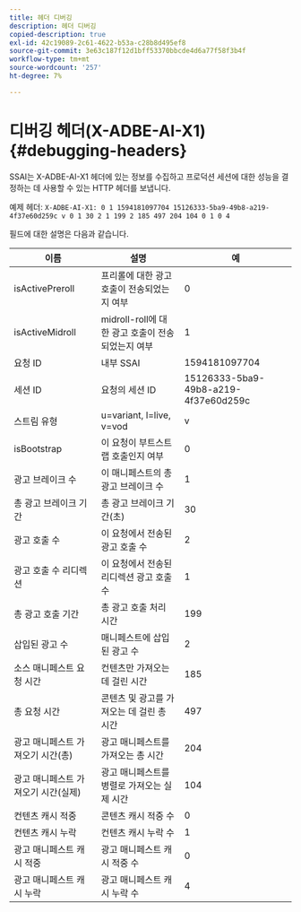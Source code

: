 ```yaml
---
title: 헤더 디버깅
description: 헤더 디버깅
copied-description: true
exl-id: 42c19089-2c61-4622-b53a-c28b8d495ef8
source-git-commit: 3e63c187f12d1bff53370bbcde4d6a77f58f3b4f
workflow-type: tm+mt
source-wordcount: '257'
ht-degree: 7%

---
```


# 디버깅 헤더(X-ADBE-AI-X1) {#debugging-headers}

SSAI는 X-ADBE-AI-X1 헤더에 있는 정보를 수집하고 프로덕션 세션에 대한 성능을 결정하는 데 사용할 수 있는 HTTP 헤더를 보냅니다.

예제 헤더:
`X-ADBE-AI-X1: 0 1 1594181097704 15126333-5ba9-49b8-a219-4f37e60d259c v 0 1 30 2 1 199 2 185 497 204 104 0 1 0 4`

필드에 대한 설명은 다음과 같습니다.

| 이름 | 설명 | 예 |
|--- |--- |--- |
| isActivePreroll | 프리롤에 대한 광고 호출이 전송되었는지 여부 | 0 |
| isActiveMidroll | midroll-roll에 대한 광고 호출이 전송되었는지 여부 | 1 |
| 요청 ID | 내부 SSAI | 1594181097704 |
| 세션 ID | 요청의 세션 ID | 15126333-5ba9-49b8-a219-4f37e60d259c |
| 스트림 유형 | u=variant, l=live, v=vod | v |
| isBootstrap | 이 요청이 부트스트랩 호출인지 여부 | 0 |
| 광고 브레이크 수 | 이 매니페스트의 총 광고 브레이크 수 | 1 |
| 총 광고 브레이크 기간 | 총 광고 브레이크 기간(초) | 30 |
| 광고 호출 수 | 이 요청에서 전송된 광고 호출 수 | 2 |
| 광고 호출 수 리디렉션 | 이 요청에서 전송된 리디렉션 광고 호출 수 | 1 |
| 총 광고 호출 기간 | 총 광고 호출 처리 시간 | 199 |
| 삽입된 광고 수 | 매니페스트에 삽입된 광고 수 | 2 |
| 소스 매니페스트 요청 시간 | 컨텐츠만 가져오는 데 걸린 시간 | 185 |
| 총 요청 시간 | 콘텐츠 및 광고를 가져오는 데 걸린 총 시간 | 497 |
| 광고 매니페스트 가져오기 시간(총) | 광고 매니페스트를 가져오는 총 시간 | 204 |
| 광고 매니페스트 가져오기 시간(실제) | 광고 매니페스트를 병렬로 가져오는 실제 시간 | 104 |
| 컨텐츠 캐시 적중 | 콘텐츠 캐시 적중 수 | 0 |
| 컨텐츠 캐시 누락 | 컨텐츠 캐시 누락 수 | 1 |
| 광고 매니페스트 캐시 적중 | 광고 매니페스트 캐시 적중 수 | 0 |
| 광고 매니페스트 캐시 누락 | 광고 매니페스트 캐시 누락 수 | 4 |
